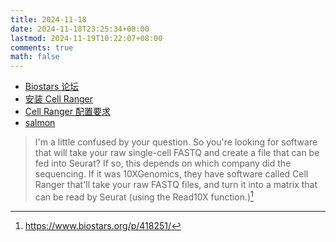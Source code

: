 ```yaml
---
title: 2024-11-18
date: 2024-11-18T23:25:34+08:00
lastmod: 2024-11-19T10:22:07+08:00
comments: true
math: false
---
```


<!--more-->

- [Biostars 论坛](https://www.biostars.org/)
- [安装 Cell Ranger](https://www.10xgenomics.com/cn/support/software/cell-ranger/latest/tutorials/cr-tutorial-in)
- [Cell Ranger 配置要求](https://www.10xgenomics.com/cn/support/software/cell-ranger/latest/tutorials/cr-tutorial-in#sitecheck)
- [salmon](https://salmon.readthedocs.io/en/latest/alevin.html)

> I'm a little confused by your question. So you're looking for software that will take your raw single-cell FASTQ and create a file that can be fed into Seurat? If so, this depends on which company did the sequencing. If it was 10XGenomics, they have software called Cell Ranger that'll take your raw FASTQ files, and turn it into a matrix that can be read by Seurat (using the Read10X function.)[^1]

[^1]: https://www.biostars.org/p/418251/
